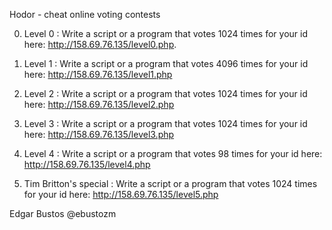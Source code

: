 Hodor - cheat online voting contests

0. Level 0 : Write a script or a program that votes 1024 times for your id here: http://158.69.76.135/level0.php.

1. Level 1 : Write a script or a program that votes 4096 times for your id here: http://158.69.76.135/level1.php

2. Level 2 : Write a script or a program that votes 1024 times for your id here: http://158.69.76.135/level2.php

3. Level 3 : Write a script or a program that votes 1024 times for your id here: http://158.69.76.135/level3.php

4. Level 4 : Write a script or a program that votes 98 times for your id here: http://158.69.76.135/level4.php

5. Tim Britton's special : Write a script or a program that votes 1024 times for your id here: http://158.69.76.135/level5.php

Edgar Bustos
@ebustozm
